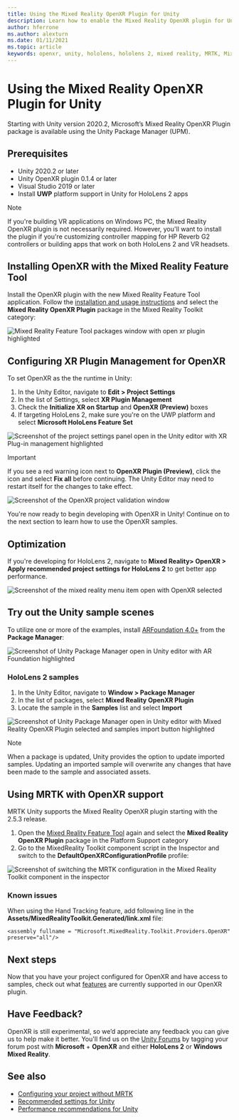 ```yaml
---
title: Using the Mixed Reality OpenXR Plugin for Unity
description: Learn how to enable the Mixed Reality OpenXR plugin for Unity projects.
author: hferrone
ms.author: alexturn
ms.date: 01/11/2021
ms.topic: article
keywords: openxr, unity, hololens, hololens 2, mixed reality, MRTK, Mixed Reality Toolkit, augmented reality, virtual reality, mixed reality headsets, learn, tutorial, getting started
---
```


# Using the Mixed Reality OpenXR Plugin for Unity

Starting with Unity version 2020.2, Microsoft’s Mixed Reality OpenXR Plugin package is available using the Unity Package Manager (UPM).

## Prerequisites

* Unity 2020.2 or later
* Unity OpenXR plugin 0.1.4 or later
* Visual Studio 2019 or later
* Install **UWP** platform support in Unity for HoloLens 2 apps

> [!NOTE]
> If you're building VR applications on Windows PC, the Mixed Reality OpenXR plugin is not necessarily required. However, you'll want to install the plugin if you're customizing controller mapping for HP Reverb G2 controllers or building apps that work on both HoloLens 2 and VR headsets.

## Installing OpenXR with the Mixed Reality Feature Tool

Install the OpenXR plugin with the new Mixed Reality Feature Tool application. Follow the [installation and usage instructions](welcome-to-mr-feature-tool.md) and select the **Mixed Reality OpenXR Plugin** package in the Mixed Reality Toolkit category:

![Mixed Reality Feature Tool packages window with open xr plugin highlighted](images/feature-tool-openxr.png)

## Configuring XR Plugin Management for OpenXR

To set OpenXR as the the runtime in Unity:

1. In the Unity Editor, navigate to **Edit > Project Settings**
2. In the list of Settings, select **XR Plugin Management**
3. Check the **Initialize XR on Startup** and **OpenXR (Preview)** boxes
4. If targeting HoloLens 2, make sure you're on the UWP platform and select **Microsoft HoloLens Feature Set**

![Screenshot of the project settings panel open in the Unity editor with XR Plug-in management highlighted](images/openxr-img-05.png)

> [!IMPORTANT]
> If you see a red warning icon next to **OpenXR Plugin (Preview)**, click the icon and select **Fix all** before continuing. The Unity Editor may need to restart itself for the changes to take effect.

![Screenshot of the OpenXR project validation window](images/openxr-img-06.png)

You're now ready to begin developing with OpenXR in Unity!  Continue on to the next section to learn how to use the OpenXR samples.

## Optimization

If you're developing for HoloLens 2, navigate to **Mixed Reality> OpenXR > Apply recommended project settings for HoloLens 2** to get better app performance.

![Screenshot of the mixed reality menu item open with OpenXR selected](images/openxr-img-08.png)

## Try out the Unity sample scenes

To utilize one or more of the examples, install [ARFoundation 4.0+](https://docs.unity3d.com/Packages/com.unity.xr.arfoundation@4.1/manual/index.html#installing-ar-foundation) from the **Package Manager**:

![Screenshot of Unity Package Manager open in Unity editor with AR Foundation highlighted](images/openxr-img-09.png)

### HoloLens 2 samples

1. In the Unity Editor, navigate to **Window > Package Manager**
2. In the list of packages, select **Mixed Reality OpenXR Plugin**
3. Locate the sample in the **Samples** list and select **Import**

![Screenshot of Unity Package Manager open in Unity editor with Mixed Reality OpenXR Plugin selected and samples import button highlighted](images/openxr-img-03.png)

<!-- ### For all other OpenXR samples

1. In the Unity Editor, navigate to **Window > Package Manager**
2. In the list of packages, select **OpenXR Plugin**
3. Locate the sample in the **Samples** list and select **Import**

![Screenshot of Unity Package Manager open in Unity editor with OpenXR Plugin selected and samples import button highlighted](images/openxr-img-10.png) -->

> [!NOTE]
> When a package is updated, Unity provides the option to update imported samples.  Updating an imported sample will overwrite any changes that have been made to the sample and associated assets.

## Using MRTK with OpenXR support

MRTK Unity supports the Mixed Reality OpenXR plugin starting with the 2.5.3 release.  

1. Open the [Mixed Reality Feature Tool](welcome-to-mr-feature-tool.md) again and select the **Mixed Reality OpenXR Plugin** package in the Platform Support category
2. Go to the MixedReality Toolkit component script in the Inspector and switch to the **DefaultOpenXRConfigurationProfile** profile:

![Screenshot of switching the MRTK configuration in the Mixed Reality Toolkit component in the inspector](images/openxr-img-11.png)

### Known issues 

When using the Hand Tracking feature, add following line in the **Assets/MixedRealityToolkit.Generated/link.xml** file:

```
<assembly fullname = "Microsoft.MixedReality.Toolkit.Providers.OpenXR" preserve="all"/>
```

## Next steps

Now that you have your project configured for OpenXR and have access to samples, check out what [features](openxr-supported-features.md) are currently supported in our OpenXR plugin.

## Have Feedback?

OpenXR is still experimental, so we’d appreciate any feedback you can give us to help make it better. You'll find us on the [Unity Forums](https://aka.ms/unityforums) by tagging your forum post with **Microsoft** + **OpenXR** and either **HoloLens 2** or **Windows Mixed Reality**.

## See also

* [Configuring your project without MRTK](configure-unity-project.md)
* [Recommended settings for Unity](recommended-settings-for-unity.md)
* [Performance recommendations for Unity](performance-recommendations-for-unity.md#how-to-profile-with-unity)
